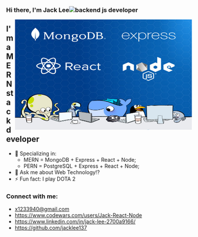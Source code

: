 ### Hi there, I'm Jack Lee<img src="https://user-images.githubusercontent.com/1303154/88677602-1635ba80-d120-11ea-84d8-d263ba5fc3c0.gif" width="28px" height="28px" alt="backend js developer">

<img align="right" alt="GIF" width="480" height="300" src="./content/images/images.jpeg" >

## I'm a MERN stack developer
- 💪 Specializing in:
  - MERN = MongoDB + Express + React + Node;
  - PERN = PostgreSQL + Express + React + Node;
- 💬 Ask me about Web Technology!?
- ⚡ Fun fact: I play DOTA 2


### Connect with me:

- x1233940@gmail.com
- https://www.codewars.com/users/Jack-React-Node
- https://www.linkedin.com/in/jack-lee-2700a9166/
- https://github.com/jacklee137







